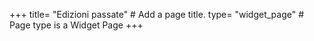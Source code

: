 +++
title= "Edizioni passate"  # Add a page title.
type= "widget_page"  # Page type is a Widget Page
+++
